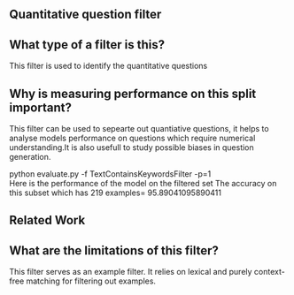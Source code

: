 ## Quantitative question filter

## What type of a filter is this?

This filter is used to identify the quantitative questions

## Why is measuring performance on this split important?
This filter can be used to sepearte out quantiative questions, it helps to analyse models performance on questions which require numerical understanding.It is also usefull to study possible biases in question generation.

python evaluate.py -f TextContainsKeywordsFilter -p=1  
Here is the performance of the model on the filtered set
The accuracy on this subset which has 219 examples= 95.89041095890411

## Related Work

## What are the limitations of this filter?
This filter serves as an example filter. It relies on lexical and purely context-free matching for filtering out examples. 